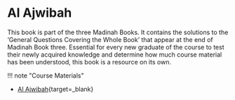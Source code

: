 # Al Ajwibah

This book is part of the three Madinah Books. It contains the solutions to the ‘General Questions Covering the Whole Book’ that appear at the end of Madinah Book three. Essential for every new graduate of the course to test their newly acquired knowledge and determine how much course material has been understood, this book is a resource on its own.

!!! note "Course Materials"

- [Al Ajwibah](http://drvaniya.com/wp-content/uploads/2012/05/Al-Ajwibah-Solutions-to-General-Questions-at-End-of-Madinah-Book-3.pdf){target=\_blank}
